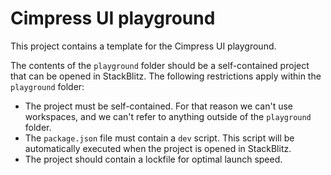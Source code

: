 # Cimpress UI playground

This project contains a template for the Cimpress UI playground.

The contents of the `playground` folder should be a self-contained project that can be opened in StackBlitz. The following restrictions apply within the `playground` folder:

- The project must be self-contained. For that reason we can't use workspaces, and we can't refer to anything outside of the `playground` folder.
- The `package.json` file must contain a `dev` script. This script will be automatically executed when the project is opened in StackBlitz.
- The project should contain a lockfile for optimal launch speed.
